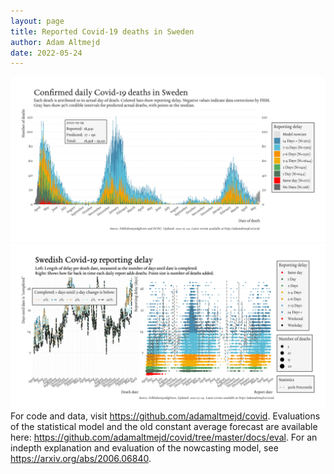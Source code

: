 ```yaml
---
layout: page
title: Reported Covid-19 deaths in Sweden
author: Adam Altmejd
date: 2022-05-24
---
```


![Graph of Swedish Covid-19 deaths with reporting delay.](deaths_lag_sweden_2022-05-24.png "Swedish Covid-19 deaths.")
![Graph of Swedish Covid-19 reporting delay in daily deaths.](lag_trend_sweden_2022-05-24.png "Trend in Swedish Covid-19 mortality reporting delay.")
For code and data, visit <https://github.com/adamaltmejd/covid>.
Evaluations of the statistical model and the old constant average forecast are available here: <https://github.com/adamaltmejd/covid/tree/master/docs/eval>.
For an indepth explanation and evaluation of the nowcasting model, see <https://arxiv.org/abs/2006.06840>.
